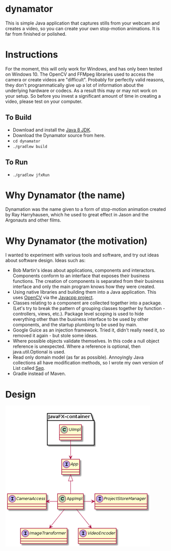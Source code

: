 # dynamator
This is simple Java application that captures stills from your webcam and creates a video, so you can create your own stop-motion animations.  It is far from finished or polished.

# Instructions
For the moment, this will only work for Windows, and has only been tested on Windows 10.
The OpenCV and FFMpeg libraries used to access the camera or create videos are "difficult". Probably for perfectly valid reasons, they don't programmatically give up a lot of information about the underlying hardware or codecs.  As a result this may or may not work on your setup.  So before you invest a significant amount of time in creating a video, please test on your computer. 

## To Build
* Download and install the [Java 8 JDK](http://www.oracle.com/technetwork/java/javase/downloads/index.html).
* Download the Dynamator source from here.
* `cd dynamator` 
* `./gradlew build`

## To Run
* `./gradlew jfxRun`

# Why Dynamator (the name)
Dynamation was the name given to a form of stop-motion animation created by Ray Harryhausen, which he used to great effect in Jason and the Argonauts and other films.

# Why Dynamator (the motivation)
I wanted to experiment with various tools and software, and try out ideas about software design.
Ideas such as:
* Bob Martin's ideas about applications, components and interactors. Components conform to an interface that exposes their business functions.  The creation of components is separated from their business interface and only the main program knows how they were created.
* Using native libraries and building them into a Java application.  This uses [OpenCV](http://opencv.org/) via the [Javacpp project](https://github.com/bytedeco/javacpp).
* Classes relating to a component are collected together into a package. (Let's try to break the pattern of grouping classes together by function - controllers, views, etc.).  Package level scoping is used to hide everything other than the business interface to be used by other components, and the startup plumbing to be used by main.
* Google Guice as an injection framework.  Tried it, didn't really need it, so removed it again - but stole some ideas. 
* Where possible objects validate themselves.  In this code a null object reference is unexpected.  Where a reference is optional, then java.util.Optional is used.
* Read only domain model (as far as possible).  Annoyingly Java collections all have modification methods, so I wrote my own version of List called [Seq](./definitions/src/main/java/type/Seq.java).
* Gradle instead of Maven.

# Design
![Design UML](./design/design.png) 
